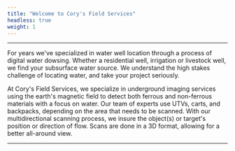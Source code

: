 ```yaml
---
title: "Welcome to Cory's Field Services"
headless: true
weight: 1
---
```


---
For years we've specialized in water well location through a process of digital water dowsing. Whether a residential well, irrigation or livestock well, we find your subsurface water source. We understand the high stakes challenge of locating water, and take your project seriously.

At Cory's Field Services, we specialize in underground imaging services using the earth's magnetic field to detect both ferrous and non-ferrous materials with a focus on water. Our team of experts use UTVs, carts, and backpacks, depending on the area that needs to be scanned. With our multidirectional scanning process, we insure the object(s) or target's position or direction of flow. Scans are done in a 3D format, allowing for a better all-around view.

---

<!-- |   |   |   | -->
<!-- | - | - | - | -->
<!-- | ![Bureau of Land Management](images/BLM_Logo.png) | ![State of Colorado](images/State-of-Colorado.png) | ![Trinchera Ranch](images/Trinchera-Ranch.png) | -->
<!-- |   |   |   | --> 
